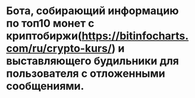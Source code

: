 # Бота, собирающий информацию по топ10 монет с криптобиржи(https://bitinfocharts.com/ru/crypto-kurs/) и выставляющего будильники для пользователя с отложенными сообщениями.
